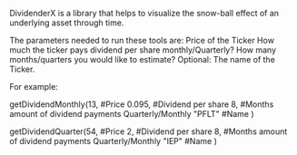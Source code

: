 DividenderX is a library that helps to visualize the snow-ball effect of an underlying asset through time.


The parameters needed to run these tools are: 
    Price of the Ticker
    How much the ticker pays dividend per share monthly/Quarterly?
    How many months/quarters you would like to estimate?
    Optional: The name of the Ticker.

For example: 

getDividendMonthly(13, #Price
                    0.095, #Dividend per share 
                    8, #Months amount of dividend payments Quarterly/Monthly
                    "PFLT" #Name
)

getDividendQuarter(54, #Price
                    2, #Dividend per share 
                    8, #Months amount of dividend payments Quarterly/Monthly
                    "IEP" #Name
)